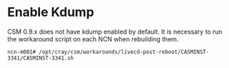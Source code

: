 # Enable Kdump

CSM 0.9.x does not have kdump enabled by default.  It is necessary to run the workaround script on each NCN when rebuilding them.

```
ncn-m001# /opt/cray/csm/workarounds/livecd-post-reboot/CASMINST-3341/CASMINST-3341.sh
```